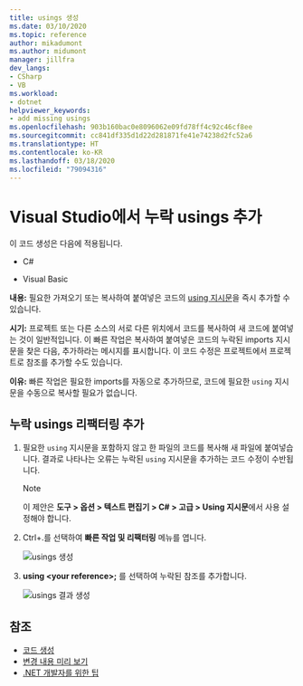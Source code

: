 ```yaml
---
title: usings 생성
ms.date: 03/10/2020
ms.topic: reference
author: mikadumont
ms.author: midumont
manager: jillfra
dev_langs:
- CSharp
- VB
ms.workload:
- dotnet
helpviewer_keywords:
- add missing usings
ms.openlocfilehash: 903b160bac0e8096062e09fd78ff4c92c46cf8ee
ms.sourcegitcommit: cc841df335d1d22d281871fe41e74238d2fc52a6
ms.translationtype: HT
ms.contentlocale: ko-KR
ms.lasthandoff: 03/18/2020
ms.locfileid: "79094316"
---
```

# <a name="add-missing-usings-in-visual-studio"></a>Visual Studio에서 누락 usings 추가

이 코드 생성은 다음에 적용됩니다.

- C#

- Visual Basic

**내용:** 필요한 가져오기 또는 복사하여 붙여넣은 코드의 [using 지시문](/dotnet/csharp/language-reference/keywords/using-directive)을 즉시 추가할 수 있습니다.

**시기:** 프로젝트 또는 다른 소스의 서로 다른 위치에서 코드를 복사하여 새 코드에 붙여넣는 것이 일반적입니다. 이 빠른 작업은 복사하여 붙여넣은 코드의 누락된 imports 지시문을 찾은 다음, 추가하라는 메시지를 표시합니다. 이 코드 수정은 프로젝트에서 프로젝트로 참조를 추가할 수도 있습니다.

**이유:** 빠른 작업은 필요한 imports를 자동으로 추가하므로, 코드에 필요한 `using` 지시문을 수동으로 복사할 필요가 없습니다.

## <a name="add-missing-usings-refactoring"></a>누락 usings 리팩터링 추가

1. 필요한 `using` 지시문을 포함하지 않고 한 파일의 코드를 복사해 새 파일에 붙여넣습니다. 결과로 나타나는 오류는 누락된 `using` 지시문을 추가하는 코드 수정이 수반됩니다.

    > [!NOTE]
    > 이 제안은 **도구 > 옵션 > 텍스트 편집기 > C# > 고급 > Using 지시문**에서 사용 설정해야 합니다.

2. Ctrl+.를 선택하여 **빠른 작업 및 리팩터링** 메뉴를 엽니다.

    ![usings 생성](media/generate-using-codefix.png)

3. **using \<your reference\>;** 를 선택하여 누락된 참조를 추가합니다.

    ![usings 결과 생성](media/generate-using-result.png)

## <a name="see-also"></a>참조

- [코드 생성](../code-generation-in-visual-studio.md)
- [변경 내용 미리 보기](../../ide/preview-changes.md)
- [.NET 개발자를 위한 팁](../csharp-developer-productivity.md)
